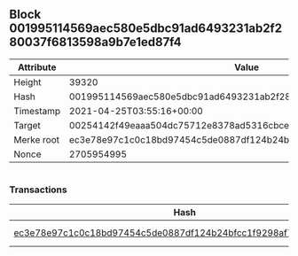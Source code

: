 ## Block 001995114569aec580e5dbc91ad6493231ab2f280037f6813598a9b7e1ed87f4

Attribute | Value
--- | ---
Height | 39320
Hash | 001995114569aec580e5dbc91ad6493231ab2f280037f6813598a9b7e1ed87f4
Timestamp | 2021-04-25T03:55:16+00:00
Target | 00254142f49eaaa504dc75712e8378ad5316cbcead634704b3734b6271167cc4
Merke root | ec3e78e97c1c0c18bd97454c5de0887df124b24bfcc1f9298af7fd694925a4f3
Nonce | 2705954995

```

```

### Transactions

Hash | Amount
--- | ---
[ec3e78e97c1c0c18bd97454c5de0887df124b24bfcc1f9298af7fd694925a4f3](ec3e78e97c1c0c18bd97454c5de0887df124b24bfcc1f9298af7fd694925a4f3.md) | 10.00000000 SKEPTI 
